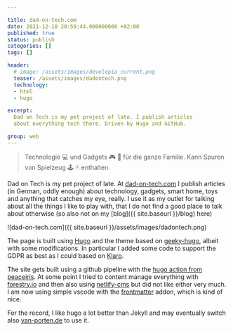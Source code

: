 ```yaml
---

title: dad-on-tech.com
date: 2021-12-10 20:59:44.000000000 +02:00
published: true
status: publish
categories: []
tags: []

header: 
  # image: /assets/images/developia_current.png
  teaser: /assets/images/dadontech.png
  technology:
  - html
  - hugo

excerpt:
  Dad on Tech is my pet project of late. I publish articles 
  about everything tech there. Driven by Hugo and GitHub.

group: web
---
```


> Technologie 💻 und Gadgets 🎮 🤖 für die ganze Familie. Kann Spuren von Spielzeug 🕹️ 🃏 enthalten.

Dad on Tech is my pet project of late. At [dad-on-tech.com](https://dad-on-tech.com) I publish articles (in German, oddly enough) about 
technology, gadgets, smart home, toys and anything that catches my eye, really. I use it as my outlet for talking about all the things
I like to play with, that I do not find a good place to talk about otherwise (so also not on my [blog]({{ site.baseurl }}/blog) here)

![dad-on-tech.com]({{ site.baseurl }}/assets/images/dadontech.png)

The page is built using [Hugo](https://gohugo.io/) and the theme based on [geeky-hugo](https://github.com/gethugothemes/geeky-hugo), albeit with some modifications.
In particular I added some code to support the GDPR as best as I could based on [Klaro](https://github.com/kiprotect/klaro). 

The site gets built using a github pipeline with the [hugo action from peaceiris](https://github.com/peaceiris/actions-hugo). At some point I tried to
content manage everything with [forestry.io](https://forestry.io/) and then also using [netlify-cms](https://www.netlifycms.org/) but did not like
either very much. I am now using simple vscode with the [frontmatter](https://marketplace.visualstudio.com/items?itemName=eliostruyf.vscode-front-matter) addon, 
which is kind of nice.

For the record, I like hugo a lot better than Jekyll and may eventually switch also [van-porten.de](https://van-porten.de) to use it. 
